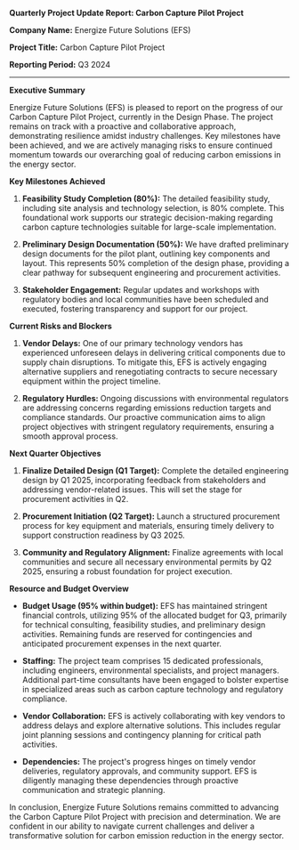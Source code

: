 **Quarterly Project Update Report: Carbon Capture Pilot Project**

**Company Name:** Energize Future Solutions (EFS)

**Project Title:** Carbon Capture Pilot Project

**Reporting Period:** Q3 2024

---

**Executive Summary**

Energize Future Solutions (EFS) is pleased to report on the progress of our Carbon Capture Pilot Project, currently in the Design Phase. The project remains on track with a proactive and collaborative approach, demonstrating resilience amidst industry challenges. Key milestones have been achieved, and we are actively managing risks to ensure continued momentum towards our overarching goal of reducing carbon emissions in the energy sector.

**Key Milestones Achieved**

1. **Feasibility Study Completion (80%):** The detailed feasibility study, including site analysis and technology selection, is 80% complete. This foundational work supports our strategic decision-making regarding carbon capture technologies suitable for large-scale implementation.

2. **Preliminary Design Documentation (50%):** We have drafted preliminary design documents for the pilot plant, outlining key components and layout. This represents 50% completion of the design phase, providing a clear pathway for subsequent engineering and procurement activities.

3. **Stakeholder Engagement:** Regular updates and workshops with regulatory bodies and local communities have been scheduled and executed, fostering transparency and support for our project.

**Current Risks and Blockers**

1. **Vendor Delays:** One of our primary technology vendors has experienced unforeseen delays in delivering critical components due to supply chain disruptions. To mitigate this, EFS is actively engaging alternative suppliers and renegotiating contracts to secure necessary equipment within the project timeline.

2. **Regulatory Hurdles:** Ongoing discussions with environmental regulators are addressing concerns regarding emissions reduction targets and compliance standards. Our proactive communication aims to align project objectives with stringent regulatory requirements, ensuring a smooth approval process.

**Next Quarter Objectives**

1. **Finalize Detailed Design (Q1 Target):** Complete the detailed engineering design by Q1 2025, incorporating feedback from stakeholders and addressing vendor-related issues. This will set the stage for procurement activities in Q2.

2. **Procurement Initiation (Q2 Target):** Launch a structured procurement process for key equipment and materials, ensuring timely delivery to support construction readiness by Q3 2025.

3. **Community and Regulatory Alignment:** Finalize agreements with local communities and secure all necessary environmental permits by Q2 2025, ensuring a robust foundation for project execution.

**Resource and Budget Overview**

- **Budget Usage (95% within budget):** EFS has maintained stringent financial controls, utilizing 95% of the allocated budget for Q3, primarily for technical consulting, feasibility studies, and preliminary design activities. Remaining funds are reserved for contingencies and anticipated procurement expenses in the next quarter.

- **Staffing:** The project team comprises 15 dedicated professionals, including engineers, environmental specialists, and project managers. Additional part-time consultants have been engaged to bolster expertise in specialized areas such as carbon capture technology and regulatory compliance.

- **Vendor Collaboration:** EFS is actively collaborating with key vendors to address delays and explore alternative solutions. This includes regular joint planning sessions and contingency planning for critical path activities.

- **Dependencies:** The project's progress hinges on timely vendor deliveries, regulatory approvals, and community support. EFS is diligently managing these dependencies through proactive communication and strategic planning.

In conclusion, Energize Future Solutions remains committed to advancing the Carbon Capture Pilot Project with precision and determination. We are confident in our ability to navigate current challenges and deliver a transformative solution for carbon emission reduction in the energy sector.